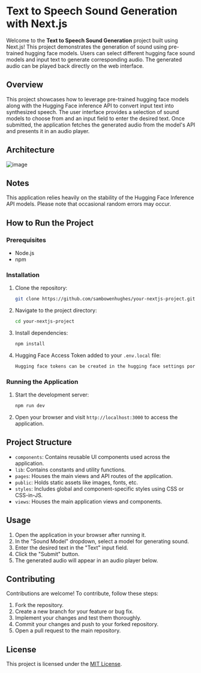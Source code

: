 # Text to Speech Sound Generation with Next.js

Welcome to the **Text to Speech Sound Generation** project built using Next.js! This project demonstrates the generation of sound using pre-trained hugging face models. Users can select different hugging face sound models and input text to generate corresponding audio. The generated audio can be played back directly on the web interface.

## Overview

This project showcases how to leverage pre-trained hugging face models along with the Hugging Face inference API to convert input text into synthesized speech. The user interface provides a selection of sound models to choose from and an input field to enter the desired text. Once submitted, the application fetches the generated audio from the model's API and presents it in an audio player.


## Architecture 
![image](https://tyhgectxutilszaayoua.supabase.co/storage/v1/object/public/misc/text-to-speech-model.png?t=2023-08-14T02%3A52%3A52.637Z)



## Notes
This application relies heavily on the stability of the Hugging Face Inference API models. Please note that occasional random errors may occur.

## How to Run the Project

### Prerequisites

- Node.js 
- npm 

### Installation

1. Clone the repository:
   ```sh
   git clone https://github.com/sambowenhughes/your-nextjs-project.git
   ```
2. Navigate to the project directory:
   ```sh
   cd your-nextjs-project
   ```
3. Install dependencies:
   ```sh
   npm install
   ```
4. Hugging Face Access Token added to your `.env.local` file:
   ```sh
   Hugging face tokens can be created in the hugging face settings portal
   ```

### Running the Application

1. Start the development server:
   ```sh
   npm run dev
   ```
2. Open your browser and visit `http://localhost:3000` to access the application.

## Project Structure

- `components`: Contains reusable UI components used across the application.
- `lib`: Contains constants and utility functions.
- `pages`: Houses the main views and API routes of the application.
- `public`: Holds static assets like images, fonts, etc.
- `styles`: Includes global and component-specific styles using CSS or CSS-in-JS.
- `views`: Houses the main application views and components.

## Usage

1. Open the application in your browser after running it.
2. In the "Sound Model" dropdown, select a model for generating sound.
3. Enter the desired text in the "Text" input field.
4. Click the "Submit" button.
5. The generated audio will appear in an audio player below.

## Contributing

Contributions are welcome! To contribute, follow these steps:

1. Fork the repository.
2. Create a new branch for your feature or bug fix.
3. Implement your changes and test them thoroughly.
4. Commit your changes and push to your forked repository.
5. Open a pull request to the main repository.

## License

This project is licensed under the [MIT License](LICENSE).
```#   T e x t _ t o _ S p e e c h _ H u g g i n g F a c e  
 